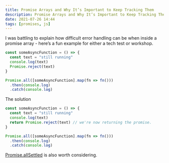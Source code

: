 ```yaml
---
title: Promise Arrays and Why It’s Important to Keep Tracking Them
description: Promise Arrays and Why It’s Important to Keep Tracking Them
date: 2021-07-26 14:44
tags: [promises, js]
---
```


I was battling to explain how difficult error handling can be when inside a promise array - here’s a fun example for either a tech test or workshop.

```js
const someAsyncFunction = () => {
  const text = "still running"
  console.log(text)
  Promise.reject(text)
}

Promise.all([someAsyncFunction].map(fn => fn()))
  .then(console.log)
  .catch(console.log)
```

The solution

```js
const someAsyncFunction = () => {
  const text = "still running"
  console.log(text)
  return Promise.reject(text) // we're now returning the promise.
}

Promise.all([someAsyncFunction].map(fn => fn()))
  .then(console.log)
  .catch(console.log)
```

[Promise.allSettled](https://developer.mozilla.org/en-US/docs/Web/JavaScript/Reference/Global_Objects/Promise/allSettled#using_promise.allsettled) is also worth considering.
